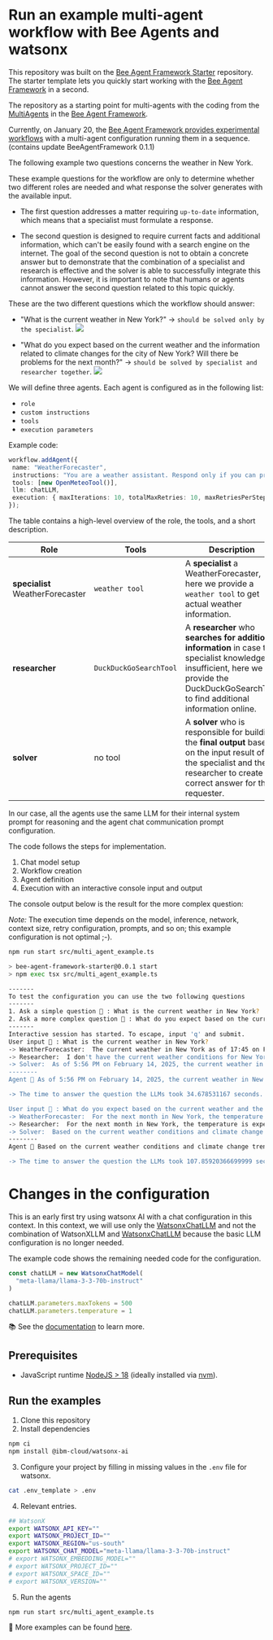 # Run an example multi-agent workflow with Bee Agents and watsonx

This repository was built on the [Bee Agent Framework Starter]() repository. The starter template lets you quickly start working with the [Bee Agent Framework](https://github.com/i-am-bee/bee-agent-framework) in a second. 

The repository as a starting point for multi-agents with the coding from the [MultiAgents](https://github.com/i-am-bee/bee-agent-framework/blob/main/examples/workflows/multiAgents.ts) in the [Bee Agent Framework](https://github.com/i-am-bee/bee-agent-framework). 

Currently, on January 20, the [Bee Agent Framework provides experimental workflows](https://i-am-bee.github.io/bee-agent-framework/#/workflows) with a multi-agent configuration running them in a sequence.
(contains update BeeAgentFramework 0.1.1)

The following example two questions concerns the weather in New York. 

These example questions for the workflow are only to determine whether two different roles are needed and what response the solver generates with the available input. 

* The first question addresses a matter requiring `up-to-date` information, which means that a specialist must formulate a response. 

* The second question is designed to require current facts and additional information, which can't be easily found with a search engine on the internet. The goal of the second question is not to obtain a concrete answer but to demonstrate that the combination of a specialist and research is effective and the solver is able to successfully integrate this information. However, it is important to note that humans or agents cannot answer the second question related to this topic quickly. 

These are the two different questions which the workflow should answer:

* "What is the current weather in New York?" -> `should be solved only by the specialist`.
![](images/bee-multiagent-01.gif)

* "What do you expect based on the current weather and the information related to climate changes for the city of New York? Will there be problems for the next month?" -> `should be solved by specialist and researcher together`.
![](images/bee-multiagent-02.gif)

We will define three agents. Each agent is configured as in the following list:

* `role`
* `custom instructions`
* `tools`
* `execution parameters`

Example code:

```typescript
workflow.addAgent({
 name: "WeatherForecaster",
 instructions: "You are a weather assistant. Respond only if you can provide a useful answer.",
 tools: [new OpenMeteoTool()],
 llm: chatLLM,
 execution: { maxIterations: 10, totalMaxRetries: 10, maxRetriesPerStep: 5 },
});
```

The table contains a high-level overview of the role, the tools, and a short description.

| Role | Tools | Description |
| --- | --- | --- |
|  **specialist** WeatherForecaster | `weather tool` |  A **specialist** a WeatherForecaster, here we provide a `weather tool` to get actual weather information. |
| **researcher** | `DuckDuckGoSearchTool` | A **researcher** who **searches for additional information** in case the specialist knowledge is insufficient, here we provide the DuckDuckGoSearchTool to find additional information online. |
| **solver** | no tool | A **solver** who is responsible for building the **final output** based on the input result of the specialist and the researcher to create the correct answer for the requester. |

In our case, all the agents use the same LLM for their internal system prompt for reasoning and the agent chat communication prompt configuration.

The code follows the steps for implementation.

1. Chat model setup
2. Workflow creation
3. Agent definition
4. Execution with an interactive console input and output

The console output below is the result for the more complex question:

_Note:_ The execution time depends on the model, inference, network, context size, retry configuration, prompts, and so on; this example configuration is not optimal ;-). 

```sh
npm run start src/multi_agent_example.ts

> bee-agent-framework-starter@0.0.1 start
> npm exec tsx src/multi_agent_example.ts

-------
To test the configuration you can use the two following questions
-------
1. Ask a simple question 👤 : What is the current weather in New York?
2. Ask a more complex question 👤 : What do you expect based on the current weather and the information related to climate changes for the city of New York? Will there be problems for the next month?
-------
Interactive session has started. To escape, input 'q' and submit.
User input 👤 : What is the current weather in New York?
-> WeatherForecaster:  The current weather in New York as of 17:45 on February 14, 2025, is 2.3°C with a relative humidity of 30% and a wind speed of 23.6 km/h.
-> Researcher:  I don't have the current weather conditions for New York on February 14, 2025. For the most up-to-date and accurate information, I recommend checking a reliable weather website or app.
-> Solver:  As of 5:56 PM on February 14, 2025, the current weather in New York is 2.3°C with a relative humidity of 30% and a wind speed of 23.6 km/h, according to the WeatherForecaster.
--------
Agent 🤖 As of 5:56 PM on February 14, 2025, the current weather in New York is 2.3°C with a relative humidity of 30% and a wind speed of 23.6 km/h, according to the WeatherForecaster.

-> The time to answer the question the LLMs took 34.678531167 seconds.

User input 👤 : What do you expect based on the current weather and the information related to climate changes for the city of New York? Will there be problems for the next month?
-> WeatherForecaster:  For the next month in New York, the temperature is expected to fluctuate, with highs ranging from 0.4°C to 12°C and lows ranging from -6.6°C to 0.9°C. There will be some precipitation, with the most significant amount (31 mm) on February 16. Potential problems related to climate change include extreme temperature fluctuations and increased precipitation, which can lead to flooding and disrupted daily life. However, this forecast only goes until March 1, so it's essential to continue monitoring the weather for the rest of the month.
-> Researcher:  For the next month in New York, the temperature is expected to fluctuate, with highs ranging from 0.4°C to 12°C and lows ranging from -6.6°C to 0.9°C. There will be some precipitation, with the most significant amount (31 mm) on February 16. Potential problems related to climate change include extreme temperature fluctuations and increased precipitation, which can lead to flooding and disrupted daily life. According to the National Weather Service's Climate Prediction Center, there is a likelihood of above-average temperatures in February 2025. Additionally, AccuWeather's 2025 U.S. Spring Forecast predicts that spring warmth will expand across the southern and central U.S., while the northern states will experience a chilly transition. It's essential to continue monitoring the weather for the rest of the month, as forecasts can change.
-> Solver:  Based on the current weather conditions and climate change trends, for the next month in New York, you can expect fluctuating temperatures, with highs ranging from 0.4°C to 12°C and lows ranging from -6.6°C to 0.9°C, and some precipitation, with the most significant amount (31 mm) on February 16. Potential problems related to climate change include extreme temperature fluctuations and increased precipitation, which can lead to flooding and disrupted daily life. It's essential to continue monitoring the weather for the rest of the month, as forecasts can change.
--------
Agent 🤖 Based on the current weather conditions and climate change trends, for the next month in New York, you can expect fluctuating temperatures, with highs ranging from 0.4°C to 12°C and lows ranging from -6.6°C to 0.9°C, and some precipitation, with the most significant amount (31 mm) on February 16. Potential problems related to climate change include extreme temperature fluctuations and increased precipitation, which can lead to flooding and disrupted daily life. It's essential to continue monitoring the weather for the rest of the month, as forecasts can change.

-> The time to answer the question the LLMs took 107.85920366699999 seconds.
```

# Changes in the configuration

This is an early first try using watsonx AI with a chat configuration in this context. In this context, we will use only the [WatsonxChatLLM](https://i-am-bee.github.io/bee-agent-framework/#/llms) and not the combination of WatsonXLLM and [WatsonxChatLLM](https://i-am-bee.github.io/bee-agent-framework/#/llms) because the basic LLM configuration is no longer needed.

The example code shows the remaining needed code for the configuration.

```typescript
const chatLLM = new WatsonxChatModel(
  "meta-llama/llama-3-3-70b-instruct"
)

chatLLM.parameters.maxTokens = 500
chatLLM.parameters.temperature = 1
```

📚 See the [documentation](https://i-am-bee.github.io/bee-agent-framework/) to learn more.

## Prerequisites

- JavaScript runtime [NodeJS > 18](https://nodejs.org/) (ideally installed via [nvm](https://github.com/nvm-sh/nvm)).

## Run the examples

1. Clone this repository
2. Install dependencies 

```sh
npm ci
npm install @ibm-cloud/watsonx-ai
``` 
3. Configure your project by filling in missing values in the `.env` file for watsonx.

```sh
cat .env_template > .env
```

4. Relevant entries.

```sh
## WatsonX
export WATSONX_API_KEY=""
export WATSONX_PROJECT_ID=""
export WATSONX_REGION="us-south"
export WATSONX_CHAT_MODEL="meta-llama/llama-3-3-70b-instruct"
# export WATSONX_EMBEDDING_MODEL=""
# export WATSONX_PROJECT_ID=""
# export WATSONX_SPACE_ID=""
# export WATSONX_VERSION=""
```

5. Run the agents

```sh
npm run start src/multi_agent_example.ts
```

🧪 More examples can be found [here](https://github.com/i-am-bee/bee-agent-framework/blob/main/examples).